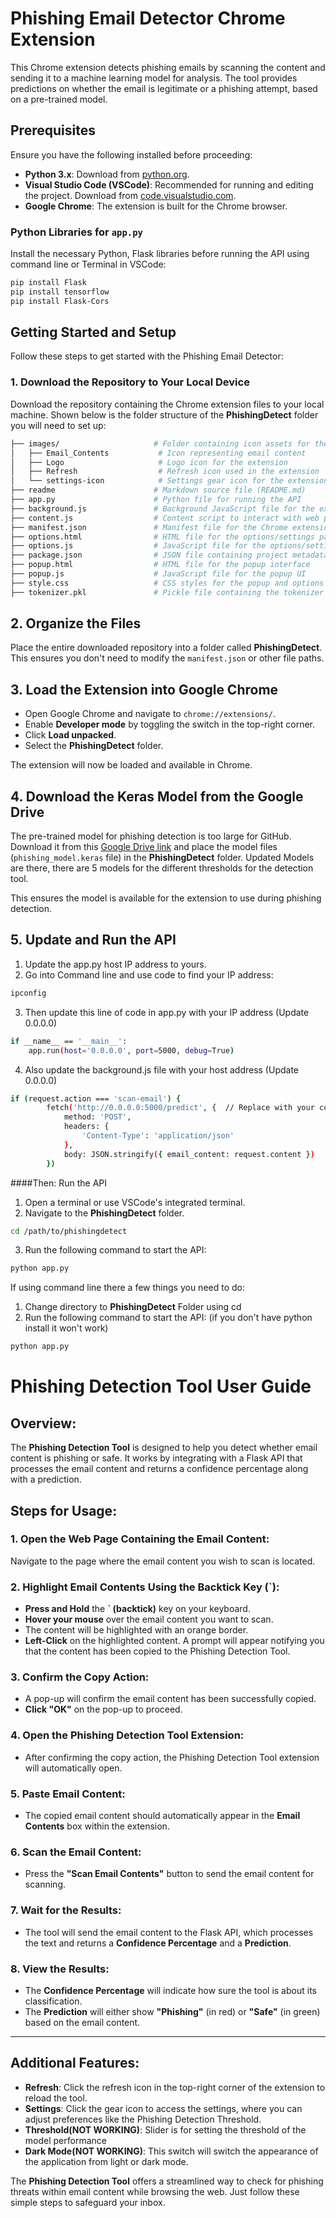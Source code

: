 # Phishing Email Detector Chrome Extension

This Chrome extension detects phishing emails by scanning the content and sending it to a machine learning model for analysis. The tool provides predictions on whether the email is legitimate or a phishing attempt, based on a pre-trained model.

## Prerequisites

Ensure you have the following installed before proceeding:

- **Python 3.x**: Download from [python.org](https://www.python.org/).
- **Visual Studio Code (VSCode)**: Recommended for running and editing the project. Download from [code.visualstudio.com](https://code.visualstudio.com/).
- **Google Chrome**: The extension is built for the Chrome browser.

### Python Libraries for `app.py`

Install the necessary Python, Flask libraries before running the API using command line or Terminal in VSCode:
```bash
pip install Flask
pip install tensorflow
pip install Flask-Cors
```
## Getting Started and Setup

Follow these steps to get started with the Phishing Email Detector:

### 1. Download the Repository to Your Local Device
Download the repository containing the Chrome extension files to your local machine. Shown below is the folder structure of the **PhishingDetect** folder you will need to set up:
```bash
├── images/                     # Folder containing icon assets for the extension
│   ├── Email_Contents           # Icon representing email content
│   ├── Logo                     # Logo icon for the extension
│   ├── Refresh                  # Refresh icon used in the extension
│   └── settings-icon            # Settings gear icon for the extension
├── readme                      # Markdown source file (README.md)
├── app.py                      # Python file for running the API
├── background.js               # Background JavaScript file for the extension
├── content.js                  # Content script to interact with web pages
├── manifest.json               # Manifest file for the Chrome extension
├── options.html                # HTML file for the options/settings page
├── options.js                  # JavaScript file for the options/settings page
├── package.json                # JSON file containing project metadata and dependencies
├── popup.html                  # HTML file for the popup interface
├── popup.js                    # JavaScript file for the popup UI
├── style.css                   # CSS styles for the popup and options pages
├── tokenizer.pkl               # Pickle file containing the tokenizer data

```
## 2. Organize the Files
Place the entire downloaded repository into a folder called **PhishingDetect**. This ensures you don't need to modify the `manifest.json` or other file paths.

## 3. Load the Extension into Google Chrome
- Open Google Chrome and navigate to `chrome://extensions/`.
- Enable **Developer mode** by toggling the switch in the top-right corner.
- Click **Load unpacked**.
- Select the **PhishingDetect** folder.

The extension will now be loaded and available in Chrome.

## 4. Download the Keras Model from the Google Drive 
The pre-trained model for phishing detection is too large for GitHub. Download it from this [Google Drive link]([https://drive.google.com/file/d/1QyyWVt1OaII-V5KaN7RX2UDwZFFw2ucs/view?usp=drive_link](https://drive.google.com/drive/folders/19SfCGS7sC23OvpiQ_MAfXDDcMoFsHXyJ?usp=sharing)) and place the model files (`phishing_model.keras` file) in the **PhishingDetect** folder. Updated Models are there, there are 5 models for the different thresholds for the detection tool.

This ensures the model is available for the extension to use during phishing detection.

## 5. Update and Run the API
1. Update the app.py host IP address to yours.
2. Go into Command line and use code to find your IP address:
```bash
ipconfig
```
3. Then update this line of code in app.py with your IP address (Update 0.0.0.0)
```bash
if __name__ == '__main__':
    app.run(host='0.0.0.0', port=5000, debug=True)
```
4. Also update the background.js file with your host address (Update 0.0.0.0) 
```bash
if (request.action === 'scan-email') {
        fetch('http://0.0.0.0:5000/predict', {  // Replace with your correct IP if needed
            method: 'POST',
            headers: {
                'Content-Type': 'application/json'
            },
            body: JSON.stringify({ email_content: request.content })
        })
```
####Then: Run the API 
1. Open a terminal or use VSCode's integrated terminal.
2. Navigate to the **PhishingDetect** folder.
```bash
cd /path/to/phishingdetect
```
3. Run the following command to start the API:
```bash
python app.py
```

If using command line there a few things you need to do:
1. Change directory to **PhishingDetect** Folder using cd 
2. Run the following command to start the API: (if you don't have python install it won't work)

```bash
python app.py
```

# Phishing Detection Tool User Guide

## Overview:
The **Phishing Detection Tool** is designed to help you detect whether email content is phishing or safe. It works by integrating with a Flask API that processes the email content and returns a confidence percentage along with a prediction.

## Steps for Usage:

### 1. Open the Web Page Containing the Email Content:
Navigate to the page where the email content you wish to scan is located.

### 2. Highlight Email Contents Using the Backtick Key (`):
- **Press and Hold** the **` (backtick)** key on your keyboard.
- **Hover your mouse** over the email content you want to scan. 
- The content will be highlighted with an orange border.
- **Left-Click** on the highlighted content. A prompt will appear notifying you that the content has been copied to the Phishing Detection Tool.

### 3. Confirm the Copy Action:
- A pop-up will confirm the email content has been successfully copied.
- **Click "OK"** on the pop-up to proceed.

### 4. Open the Phishing Detection Tool Extension:
- After confirming the copy action, the Phishing Detection Tool extension will automatically open.

### 5. Paste Email Content:
- The copied email content should automatically appear in the **Email Contents** box within the extension.

### 6. Scan the Email Content:
- Press the **"Scan Email Contents"** button to send the email content for scanning.

### 7. Wait for the Results:
- The tool will send the email content to the Flask API, which processes the text and returns a **Confidence Percentage** and a **Prediction**.

### 8. View the Results:
- The **Confidence Percentage** will indicate how sure the tool is about its classification.
- The **Prediction** will either show **"Phishing"** (in red) or **"Safe"** (in green) based on the email content.

---

## Additional Features:

- **Refresh**: Click the refresh icon in the top-right corner of the extension to reload the tool.
- **Settings**: Click the gear icon to access the settings, where you can adjust preferences like the Phishing Detection Threshold.
- **Threshold(NOT WORKING)**: Slider is for setting the threshold of the model performance
- **Dark Mode(NOT WORKING)**: This switch will switch the appearance of the application from light or dark mode.

The **Phishing Detection Tool** offers a streamlined way to check for phishing threats within email content while browsing the web. Just follow these simple steps to safeguard your inbox.

